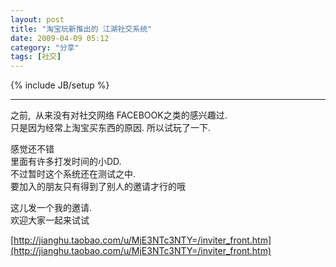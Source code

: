 ```yaml
---
layout: post
title: "淘宝玩新推出的 江湖社交系统"
date: 2009-04-09 05:12
category: "分享"
tags: [社交]
---
```

{% include JB/setup %}

----------------

之前,  从来没有对社交网络 FACEBOOK之类的感兴趣过.  
只是因为经常上淘宝买东西的原因. 所以试玩了一下.  
  
感觉还不错  
里面有许多打发时间的小DD.    
不过暂时这个系统还在测试之中.   
要加入的朋友只有得到了别人的邀请才行的哦  
  
这儿发一个我的邀请.  
欢迎大家一起来试试  
  
[http://jianghu.taobao.com/u/MjE3NTc3NTY=/inviter_front.htm](http://jianghu.taobao.com/u/MjE3NTc3NTY=/inviter_front.htm)
